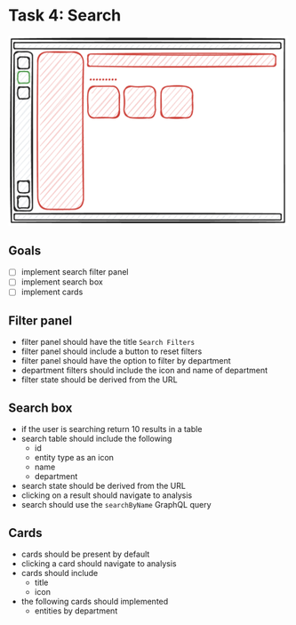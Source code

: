 # Task 4: Search

![sketch of the search page](/assets/task4.png)

## Goals

- [ ] implement search filter panel
- [ ] implement search box
- [ ] implement cards

## Filter panel

- filter panel should have the title `Search Filters`
- filter panel should include a button to reset filters
- filter panel should have the option to filter by department
- department filters should include the icon and name of department
- filter state should be derived from the URL

## Search box

- if the user is searching return 10 results in a table
- search table should include the following
  - id
  - entity type as an icon
  - name
  - department
- search state should be derived from the URL
- clicking on a result should navigate to analysis
- search should use the `searchByName` GraphQL query

## Cards

- cards should be present by default
- clicking a card should navigate to analysis
- cards should include
  - title
  - icon
- the following cards should implemented
  - entities by department
